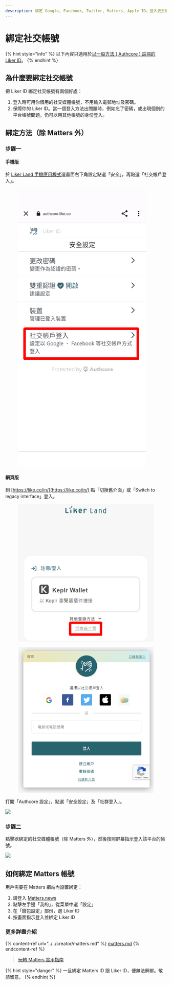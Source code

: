 ```yaml
---
description: 綁定 Google, Facebook, Twitter, Matters, Apple ID，登入更方便，帳號更安全
---
```


# 綁定社交帳號

{% hint style="info" %}
以下內容只適用於[以一般方法 ( Authcore ) 註冊的 Liker ID](./)。
{% endhint %}

## 為什麼要綁定社交帳號

把 Liker ID 綁定社交帳號有兩個好處：

1. 登入時可用你慣用的社交媒體帳號，不用輸入電郵地址及密碼。
2. 保障你的 Liker ID。當一個登入方法出問題時，例如忘了密碼，或出現個別的平台帳號問題，仍可以用其他帳號的身份登入。

## 綁定方法（除 Matters 外）

### 步驟一

#### 手機版

於 [Liker Land 手機應用程式](../../liker-land/download.md)選畫面右下角設定點選「安全」，再點選「社交帳戶登入」。

<figure><img src="../../../.gitbook/assets/social-media-logins-mobile.png" alt=""><figcaption></figcaption></figure>

#### 網頁版

到 [https://like.co/in/](https://like.co/in/) 點「切換舊介面」或「Switch to legacy interface」登入。

<figure><img src="../../../.gitbook/assets/resetpassword-0.png" alt=""><figcaption></figcaption></figure>

<figure><img src="../../../.gitbook/assets/legacy login.png" alt=""><figcaption></figcaption></figure>

打開「Authcore 設定」，點選「安全設定」及「社群登入」。

![](../../../.gitbook/assets/social-media-logins-1.png)

### 步驟二

點擊欲綁定的社交媒體帳號（除 Matters 外），然後按照屏幕指示登入該平台的帳號。

![](<../../../.gitbook/assets/image (15) (2).png>)

## 如何綁定 Matters 帳號 <a href="#matters" id="matters"></a>

用戶需要在 Matters 網站內設置綁定：

1. 請登入 [Matters.news](https://matters.news)
2. 點擊左手邊「我的」，從菜單中選「設定」
3. 在「錢包設定」部份，選 Liker ID
4. 按畫面指示登入並綁定 Liker ID

### 更多詳盡介紹

{% content-ref url="../../creator/matters.md" %}
[matters.md](../../creator/matters.md)
{% endcontent-ref %}

> [玩轉 Matters 實用指南](https://matters.news/guide)

{% hint style="danger" %}
一旦綁定 Matters ID 跟 Liker ID，便無法解綁。敬請留意。
{% endhint %}
